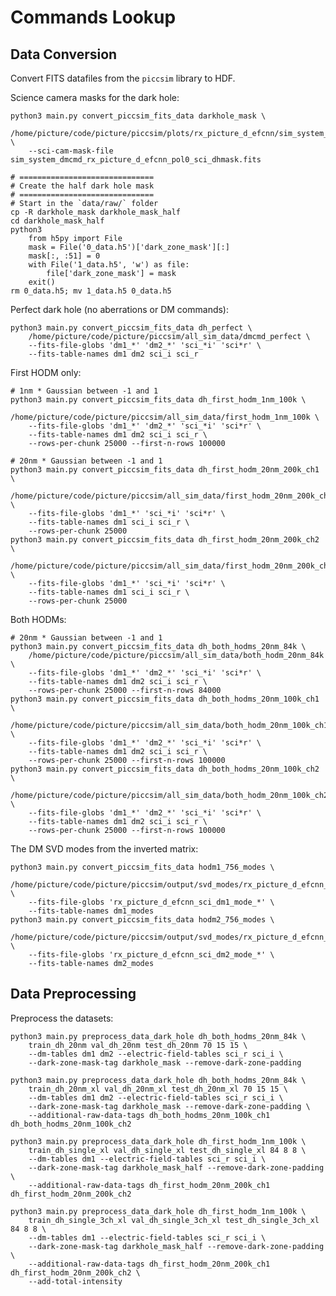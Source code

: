 # Commands Lookup

## Data Conversion

Convert FITS datafiles from the `piccsim` library to HDF.

Science camera masks for the dark hole:

    python3 main.py convert_piccsim_fits_data darkhole_mask \
        /home/picture/code/picture/piccsim/plots/rx_picture_d_efcnn/sim_system_dmcmd \
        --sci-cam-mask-file sim_system_dmcmd_rx_picture_d_efcnn_pol0_sci_dhmask.fits

    # ==============================
    # Create the half dark hole mask
    # ==============================
    # Start in the `data/raw/` folder
    cp -R darkhole_mask darkhole_mask_half
    cd darkhole_mask_half
    python3
        from h5py import File
        mask = File('0_data.h5')['dark_zone_mask'][:]
        mask[:, :51] = 0
        with File('1_data.h5', 'w') as file:
            file['dark_zone_mask'] = mask
        exit()
    rm 0_data.h5; mv 1_data.h5 0_data.h5


Perfect dark hole (no aberrations or DM commands):

    python3 main.py convert_piccsim_fits_data dh_perfect \
        /home/picture/code/picture/piccsim/all_sim_data/dmcmd_perfect \
        --fits-file-globs 'dm1_*' 'dm2_*' 'sci_*i' 'sci*r' \
        --fits-table-names dm1 dm2 sci_i sci_r

First HODM only:

    # 1nm * Gaussian between -1 and 1
    python3 main.py convert_piccsim_fits_data dh_first_hodm_1nm_100k \
        /home/picture/code/picture/piccsim/all_sim_data/first_hodm_1nm_100k \
        --fits-file-globs 'dm1_*' 'dm2_*' 'sci_*i' 'sci*r' \
        --fits-table-names dm1 dm2 sci_i sci_r \
        --rows-per-chunk 25000 --first-n-rows 100000

    # 20nm * Gaussian between -1 and 1
    python3 main.py convert_piccsim_fits_data dh_first_hodm_20nm_200k_ch1 \
        /home/picture/code/picture/piccsim/all_sim_data/first_hodm_20nm_200k_ch1 \
        --fits-file-globs 'dm1_*' 'sci_*i' 'sci*r' \
        --fits-table-names dm1 sci_i sci_r \
        --rows-per-chunk 25000
    python3 main.py convert_piccsim_fits_data dh_first_hodm_20nm_200k_ch2 \
        /home/picture/code/picture/piccsim/all_sim_data/first_hodm_20nm_200k_ch2 \
        --fits-file-globs 'dm1_*' 'sci_*i' 'sci*r' \
        --fits-table-names dm1 sci_i sci_r \
        --rows-per-chunk 25000

Both HODMs:

    # 20nm * Gaussian between -1 and 1
    python3 main.py convert_piccsim_fits_data dh_both_hodms_20nm_84k \
        /home/picture/code/picture/piccsim/all_sim_data/both_hodm_20nm_84k \
        --fits-file-globs 'dm1_*' 'dm2_*' 'sci_*i' 'sci*r' \
        --fits-table-names dm1 dm2 sci_i sci_r \
        --rows-per-chunk 25000 --first-n-rows 84000
    python3 main.py convert_piccsim_fits_data dh_both_hodms_20nm_100k_ch1 \
        /home/picture/code/picture/piccsim/all_sim_data/both_hodm_20nm_100k_ch1 \
        --fits-file-globs 'dm1_*' 'dm2_*' 'sci_*i' 'sci*r' \
        --fits-table-names dm1 dm2 sci_i sci_r \
        --rows-per-chunk 25000 --first-n-rows 100000
    python3 main.py convert_piccsim_fits_data dh_both_hodms_20nm_100k_ch2 \
        /home/picture/code/picture/piccsim/all_sim_data/both_hodm_20nm_100k_ch2 \
        --fits-file-globs 'dm1_*' 'dm2_*' 'sci_*i' 'sci*r' \
        --fits-table-names dm1 dm2 sci_i sci_r \
        --rows-per-chunk 25000 --first-n-rows 100000

The DM SVD modes from the inverted matrix:

    python3 main.py convert_piccsim_fits_data hodm1_756_modes \
        /home/picture/code/picture/piccsim/output/svd_modes/rx_picture_d_efcnn_dm1 \
        --fits-file-globs 'rx_picture_d_efcnn_sci_dm1_mode_*' \
        --fits-table-names dm1_modes
    python3 main.py convert_piccsim_fits_data hodm2_756_modes \
        /home/picture/code/picture/piccsim/output/svd_modes/rx_picture_d_efcnn_dm2 \
        --fits-file-globs 'rx_picture_d_efcnn_sci_dm2_mode_*' \
        --fits-table-names dm2_modes

## Data Preprocessing

Preprocess the datasets:

    python3 main.py preprocess_data_dark_hole dh_both_hodms_20nm_84k \
        train_dh_20nm val_dh_20nm test_dh_20nm 70 15 15 \
        --dm-tables dm1 dm2 --electric-field-tables sci_r sci_i \
        --dark-zone-mask-tag darkhole_mask --remove-dark-zone-padding

    python3 main.py preprocess_data_dark_hole dh_both_hodms_20nm_84k \
        train_dh_20nm_xl val_dh_20nm_xl test_dh_20nm_xl 70 15 15 \
        --dm-tables dm1 dm2 --electric-field-tables sci_r sci_i \
        --dark-zone-mask-tag darkhole_mask --remove-dark-zone-padding \
        --additional-raw-data-tags dh_both_hodms_20nm_100k_ch1 dh_both_hodms_20nm_100k_ch2

    python3 main.py preprocess_data_dark_hole dh_first_hodm_1nm_100k \
        train_dh_single_xl val_dh_single_xl test_dh_single_xl 84 8 8 \
        --dm-tables dm1 --electric-field-tables sci_r sci_i \
        --dark-zone-mask-tag darkhole_mask_half --remove-dark-zone-padding \
        --additional-raw-data-tags dh_first_hodm_20nm_200k_ch1 dh_first_hodm_20nm_200k_ch2

    python3 main.py preprocess_data_dark_hole dh_first_hodm_1nm_100k \
        train_dh_single_3ch_xl val_dh_single_3ch_xl test_dh_single_3ch_xl 84 8 8 \
        --dm-tables dm1 --electric-field-tables sci_r sci_i \
        --dark-zone-mask-tag darkhole_mask_half --remove-dark-zone-padding \
        --additional-raw-data-tags dh_first_hodm_20nm_200k_ch1 dh_first_hodm_20nm_200k_ch2 \
        --add-total-intensity
